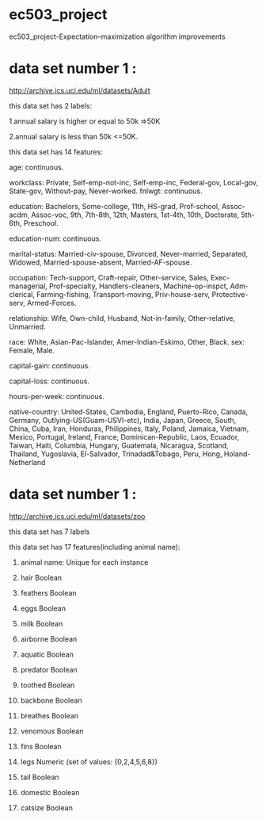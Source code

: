 # ec503_project
ec503_project-Expectation–maximization algorithm improvements 

# data set number 1 :

http://archive.ics.uci.edu/ml/datasets/Adult

this data set has 2 labels:

1.annual salary is higher  or equal to  50k =>50K

2.annual salary is less  than 50k  <=50K. 

this data set has 14 features:

age: continuous. 

workclass: Private, Self-emp-not-inc, Self-emp-inc, Federal-gov, Local-gov, State-gov, Without-pay, Never-worked. 
fnlwgt: continuous. 

education: Bachelors, Some-college, 11th, HS-grad, Prof-school, Assoc-acdm, Assoc-voc, 9th, 7th-8th, 12th, Masters, 1st-4th, 10th, Doctorate, 5th-6th, Preschool.

education-num: continuous. 

marital-status: Married-civ-spouse, Divorced, Never-married, Separated, Widowed, Married-spouse-absent, Married-AF-spouse. 

occupation: Tech-support, Craft-repair, Other-service, Sales, Exec-managerial, Prof-specialty, Handlers-cleaners, Machine-op-inspct, Adm-clerical, Farming-fishing, Transport-moving, Priv-house-serv, Protective-serv, Armed-Forces. 

relationship: Wife, Own-child, Husband, Not-in-family, Other-relative, Unmarried. 

race: White, Asian-Pac-Islander, Amer-Indian-Eskimo, Other, Black. 
sex: Female, Male. 

capital-gain: continuous.

capital-loss: continuous. 

hours-per-week: continuous.

native-country: United-States, Cambodia, England, Puerto-Rico, Canada, Germany, Outlying-US(Guam-USVI-etc), India, Japan, Greece, South, China, Cuba, Iran, Honduras, Philippines, Italy, Poland, Jamaica, Vietnam, Mexico, Portugal, Ireland, France, Dominican-Republic, Laos, Ecuador, Taiwan, Haiti, Columbia, Hungary, Guatemala, Nicaragua, Scotland, Thailand, Yugoslavia, El-Salvador, Trinadad&Tobago, Peru, Hong, Holand-Netherland



# data set number 1 :

http://archive.ics.uci.edu/ml/datasets/zoo

this data set has 7 labels

this data set has 17 features(including animal name):

   1. animal name:      Unique for each instance
   
   2. hair		Boolean
   
   3. feathers		Boolean
   
   4. eggs		Boolean
   
   5. milk		Boolean
   
   6. airborne		Boolean
   
   7. aquatic		Boolean
   
   8. predator		Boolean
   
   9. toothed		Boolean
   
  10. backbone		Boolean
  
  11. breathes		Boolean
  
  12. venomous		Boolean
  
  13. fins		Boolean
  
  14. legs		Numeric (set of values: {0,2,4,5,6,8})
  
  15. tail		Boolean
  
  16. domestic		Boolean
  
  17. catsize		Boolean
